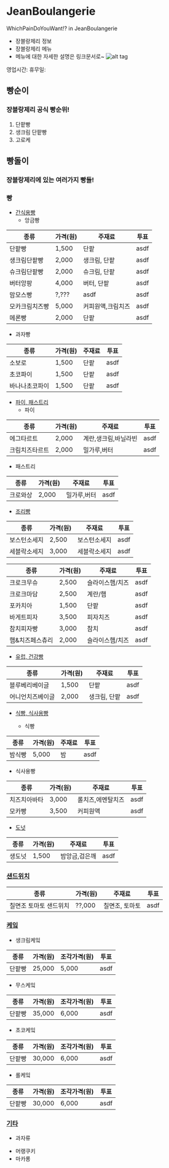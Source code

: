 JeanBoulangerie
============================================
WhichPainDoYouWant!? in JeanBoulangerie
- 장블랑제리 정보
- 장블랑제리 메뉴
- 메뉴에 대한 자세한 설명은 링크문서로~
![alt tag](http://www.dtrix.co.kr/wp-content/uploads/2016/01/%EC%9F%9D%EB%B8%94%EB%9E%91%EC%A0%9C%EB%A6%AC_1.png)

영업시간: 
휴무일:

빵순이
------------------------------
### 장블랑제리 공식 빵순위!
1. 단팥빵
2. 생크림 단팥빵
3. 고로케

빵돌이
-------------------------------
### 장블랑제리에 있는 여러가지 빵들!

### 빵
- [간식용빵](./간식용빵.md/)
  - 앙금빵

종류 | 가격(원) | 주재료 | 투표
---- | -------- | ------ | ----
단팥빵 | 1,500 | 단팥 | asdf
생크림단팥빵 | 2,000 | 생크림, 단팥 | asdf
슈크림단팥빵 | 2,000 | 슈크림, 단팥 | asdf
버터앙팡 | 4,000 | 버터, 단팥 | asdf
맘모스빵 | ?,??? | asdf | asdf
모카크림치즈빵 | 5,000 | 커피원액,크림치즈 | asdf
메론빵 | 2,000 | 단팥 | asdf

  - 과자빵

종류 | 가격(원) | 주재료 | 투표
---- | -------- | ------ | ----
소보로 | 1,500 | 단팥 | asdf
초코파이 | 1,500 | 단팥 | asdf
바나나초코파이 | 1,500 | 단팥 | asdf

- [파이, 패스트리](./파이,패스트리.md/)
  - 파이

종류 | 가격(원) | 주재료 | 투표
---- | -------- | ------ | ----
에그타르트 | 2,000 | 계란,생크림,바닐라빈 | asdf
크림치즈타르트 | 2,000 | 밀가루,버터 | asdf

  - 패스트리

종류 | 가격(원) | 주재료 | 투표
---- | -------- | ------ | ----
크로와상 | 2,000 | 밀가루,버터 | asdf

- [조리빵](./조리빵.md/)

종류 | 가격(원) | 주재료 | 투표
---- | -------- | ------ | ----
보스턴소세지 | 2,500 | 보스턴소세지 | asdf
세블락소세지 | 3,000 | 세블락소세지 | asdf

종류 | 가격(원) | 주재료 | 투표
---- | -------- | ------ | ----
크로크무슈 | 2,500 | 슬라이스햄/치즈 | asdf
크로크마담 | 2,500 | 계란/햄 | asdf
포카치아 | 1,500 | 단팥 | asdf
바게트피자 | 3,500 | 피자치즈 | asdf
참치피자빵 | 3,000 | 참치 | asdf
햄&치즈페스츄리 | 2,000 | 슬라이스햄/치즈 | asdf


- [유럽, 건강빵](./건강빵.md/)

종류 | 가격(원) | 주재료 | 투표
---- | -------- | ------ | ----
블루베리베이글 | 1,500 | 단팥 | asdf
어니언치즈베이글 | 2,000 | 생크림, 단팥 | asdf

- [식빵, 식사용빵](./식빵,식사용빵.md/)

  - 식빵 

종류 | 가격(원) | 주재료 | 투표
---- | -------- | ------ | ----
밤식빵 | 5,000 | 밤 | asdf

  - 식사용빵

종류 | 가격(원) | 주재료 | 투표
---- | -------- | ------ | ----
치즈치아바타 | 3,000 | 롤치즈,에멘탈치즈 | asdf
모카빵 | 3,500 | 커피원액 | asdf

- [도넛](./도넛.md/)

종류 | 가격(원) | 주재료 | 투표
---- | -------- | ------ | ----
생도넛 | 1,500 | 밤앙금,검은깨 | asdf

### [샌드위치](./샌드위치.md/)

종류 | 가격(원) | 주재료 | 투표
---- | -------- | ------ | ----
칠면조 토마토 샌드위치 | ??,000 | 칠면조, 토마토 | asdf

### [케잌](./케잌.md/)

  - 생크림케잌 

종류 | 가격(원) | 조각가격(원) | 투표
---- | -------- | ------ | ----
단팥빵 | 25,000 | 5,000 | asdf

  - 무스케잌

종류 | 가격(원) | 조각가격(원) | 투표
---- | -------- | ------ | ----
단팥빵 | 35,000 | 6,000 | asdf

  - 초코케잌

종류 | 가격(원) | 조각가격(원) | 투표
---- | -------- | ------ | ----
단팥빵 | 30,000 | 6,000 | asdf

  - 롤케잌

종류 | 가격(원) | 조각가격(원) | 투표
---- | -------- | ------ | ----
단팥빵 | 30,000 | 6,000 | asdf

### [기타](./기타.md/)

- 과자류
 * 머랭쿠키
 * 마카롱

